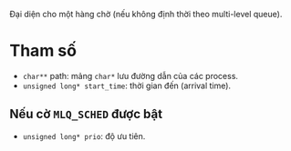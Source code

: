 Đại diện cho một hàng chờ (nếu không định thời theo multi-level queue).
# Tham số
- `char**` path: mảng `char*` lưu đường dẫn của các process.
- `unsigned long* start_time`: thời gian đến (arrival time).
## Nếu cờ `MLQ_SCHED` được bật
- `unsigned long* prio`: độ ưu tiên.